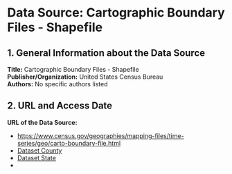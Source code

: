 # Data Source: Cartographic Boundary Files - Shapefile

## 1. General Information about the Data Source

**Title:** Cartographic Boundary Files - Shapefile  
**Publisher/Organization:** United States Census Bureau  
**Authors:** No specific authors listed  

## 2. URL and Access Date

**URL of the Data Source:**
-  https://www.census.gov/geographies/mapping-files/time-series/geo/carto-boundary-file.html
- [Dataset County](https://www2.census.gov/geo/tiger/GENZ2018/shp/cb_2018_us_county_500k.zip)
- [Dataset State](https://www2.census.gov/geo/tiger/GENZ2018/shp/cb_2018_us_state_500k.zip)
- 

